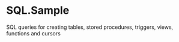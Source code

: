 # SQL.Sample
SQL queries for creating tables, stored procedures, triggers, views, functions and cursors
